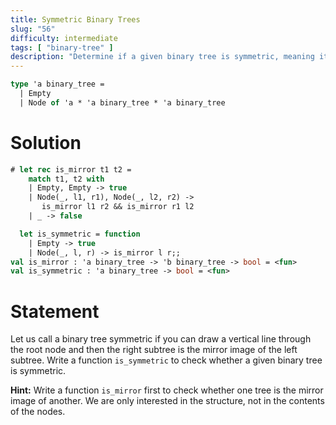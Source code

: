 ```yaml
---
title: Symmetric Binary Trees
slug: "56"
difficulty: intermediate
tags: [ "binary-tree" ]
description: "Determine if a given binary tree is symmetric, meaning its right subtree is a mirror image of its left subtree."
---
```


```ocaml
type 'a binary_tree =
  | Empty
  | Node of 'a * 'a binary_tree * 'a binary_tree
```

# Solution

```ocaml
# let rec is_mirror t1 t2 =
    match t1, t2 with
    | Empty, Empty -> true
    | Node(_, l1, r1), Node(_, l2, r2) ->
       is_mirror l1 r2 && is_mirror r1 l2
    | _ -> false

  let is_symmetric = function
    | Empty -> true
    | Node(_, l, r) -> is_mirror l r;;
val is_mirror : 'a binary_tree -> 'b binary_tree -> bool = <fun>
val is_symmetric : 'a binary_tree -> bool = <fun>
```

# Statement

Let us call a binary tree symmetric if you can draw a vertical line
through the root node and then the right subtree is the mirror image of
the left subtree. Write a function `is_symmetric` to check whether a
given binary tree is symmetric.

**Hint:** Write a function `is_mirror` first to check whether one tree
 is the mirror image of another. We are only interested in the
 structure, not in the contents of the nodes.
